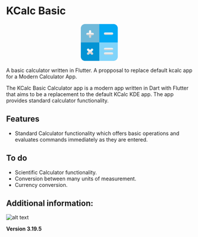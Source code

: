 # KCalc Basic
<center>
<img src="assets/keys.png" width="100">
</center>

A basic calculator written in Flutter. A propposal to replace default kcalc app for a Modern Calculator App.

The KCalc Basic Calculator app is a modern app written in Dart with Flutter that aims to be a replacement to the default KCalc KDE app. The app provides standard  calculator functionality.

## Features
- Standard Calculator functionality which offers basic operations and evaluates commands immediately as they are entered.

## To do
- Scientific Calculator functionality.
- Conversion between many units of measurement.
- Currency conversion.

 ## Additional information:

![alt text](https://raw.githubusercontent.com/flutter/website/archived-master/src/_assets/image/flutter-lockup-bg.jpg "Flutter")

<b>Version 3.19.5</b> 
